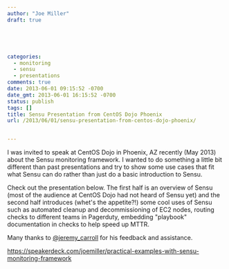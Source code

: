 ```yaml
---
author: "Joe Miller"
draft: true





categories:
  - monitoring
  - sensu
  - presentations
comments: true
date: 2013-06-01 09:15:52 -0700
date_gmt: 2013-06-01 16:15:52 -0700
status: publish
tags: []
title: Sensu Presentation from CentOS Dojo Phoenix
url: /2013/06/01/sensu-presentation-from-centos-dojo-phoenix/


---
```


I was invited to speak at CentOS Dojo in Phoenix, AZ recently (May 2013) about the Sensu monitoring framework. I wanted to do something a little bit different than past presentations and try to show some use cases that fit what Sensu can do rather than just do a basic introduction to Sensu.

<!--more-->

Check out the presentation below. The first half is an overview of Sensu (most of the audience at CentOS Dojo had not heard of Sensu yet) and the second half introduces (whet's the appetite?!) some cool uses of Sensu such as automated cleanup and decommissioning of EC2 nodes, routing checks to different teams in Pagerduty, embedding "playbook" documentation in checks to help speed up MTTR.

Many thanks to [@jeremy\_carroll](https://twitter.com/jeremy_carroll "@jeremy\_carroll") for his feedback and assistance.

https://speakerdeck.com/joemiller/practical-examples-with-sensu-monitoring-framework
